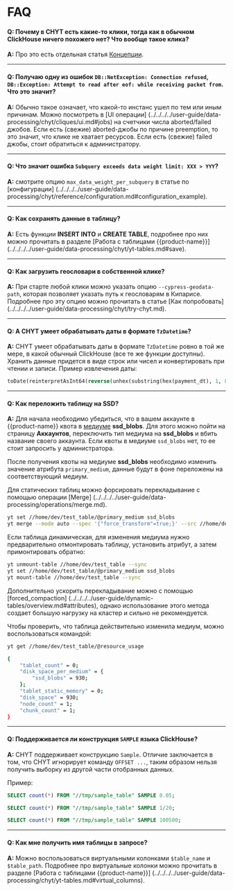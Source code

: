 # FAQ

#### **Q: Почему в CHYT есть какие-то клики, тогда как в обычном ClickHouse ничего похожего нет? Что вообще такое клика?**

**A:** Про это есть отдельная статья [Концепции](../../../../user-guide/data-processing/chyt/general.md).

------

#### **Q: Получаю одну из ошибок `DB::NetException: Connection refused`, `DB::Exception: Attempt to read after eof: while receiving packet from`. Что это значит?**

**A:** Обычно такое означает, что какой-то инстанс ушел по тем или иным причинам. Можно посмотреть в [UI операции] (../../../../user-guide/data-processing/chyt/cliques/ui.md#jobs) на счетчики числа aborted/failed джобов. Если есть (свежие) aborted-джобы по причине preemption, то это значит, что клике не хватает ресурсов. Если есть (свежие) failed джобы, стоит обратиться к администратору.

------

#### **Q: Что значит ошибка `Subquery exceeds data weight limit: XXX > YYY`?**

**A:** смотрите опцию `max_data_weight_per_subquery` в статье по [конфигурации] (../../../../user-guide/data-processing/chyt/reference/configuration.md#configuration_example).

------

#### **Q: Как сохранять данные в таблицу?**

**A:** Есть функции **INSERT INTO** и **CREATE TABLE**, подробнее про них можно прочитать в разделе [Работа с таблицами {{product-name}}] (../../../../user-guide/data-processing/chyt/yt-tables.md#save).

------

#### **Q: Как загрузить геословари в собственной клике?**

**A:** При старте любой клики можно указать опцию `--cypress-geodata-path`, которая позволяет указать путь к геословарям в Кипарисе. Подробнее про эту опцию можно прочитать в статье [Как попробовать] (../../../../user-guide/data-processing/chyt/try-chyt.md).

------

#### **Q: А CHYT умеет обрабатывать даты в формате `TzDatetime`?**

**A:**  CHYT умеет обрабатывать даты в формате `TzDatetime` ровно в той же мере, в какой обычный ClickHouse (все те же функции доступны). Хранить данные придется в виде строк или чисел и конвертировать при чтении и записи. Пример извлечения даты:

```sql
toDate(reinterpretAsInt64(reverse(unhex(substring(hex(payment_dt), 1, 8)))))
```
------

#### **Q: Как переложить таблицу на SSD?**

**A:** Для начала необходимо убедиться, что в вашем аккаунте в {{product-name}} квота в [медиуме](../../../../user-guide/storage/media.md) **ssd_blobs**. Для этого можно пойти на страницу **Аккаунтов**, переключить тип медиума на **ssd_blobs** и вбить название своего аккаунта. Если квоты в медиуме `ssd_blobs` нет, то ее стоит запросить у администратора.

После получения квоты на медиуме **ssd_blobs** необходимо изменить  значение атрибута `primary_medium`, данные будут в фоне переложены на соответствующий медиум.

Для статических таблиц можно форсировать перекладывание с помощью операции [Merge] (../../../../user-guide/data-processing/operations/merge.md).

```bash
yt set //home/dev/test_table/@primary_medium ssd_blobs
yt merge --mode auto --spec '{"force_transform"=true;}' --src //home/dev/test_table --dst //home/dev/test_table
```

Если таблица динамическая, для изменения медиума нужно предварительно отмонтировать таблицу,
установить атрибут, а затем примонтировать обратно:

```bash
yt unmount-table //home/dev/test_table --sync
yt set //home/dev/test_table/@primary_medium ssd_blobs
yt mount-table //home/dev/test_table --sync
```

Дополнительно ускорить перекладывание можно с помощью [forced_compaction] (../../../../user-guide/dynamic-tables/overview.md#attributes), однако использование этого метода создает большую нагрузку на кластер и сильно не рекомендуется.


Чтобы проверить, что таблица действительно изменила медиум, можно воспользоваться командой:

```bash
yt get //home/dev/test_table/@resource_usage

{
    "tablet_count" = 0;
    "disk_space_per_medium" = {
        "ssd_blobs" = 930;
    };
    "tablet_static_memory" = 0;
    "disk_space" = 930;
    "node_count" = 1;
    "chunk_count" = 1;
}
```

------

#### **Q: Поддерживается ли конструкция `SAMPLE` языка СlickHouse?**

**A:** CHYT поддерживает конструкцию `Sample`. Отличие заключается в том, что CHYT игнорирует команду `OFFSET ...`, таким образом нельзя получить выборку из другой части отобранных данных.

  Пример:

  ```SQL
  SELECT count(*) FROM "//tmp/sample_table" SAMPLE 0.05;

  SELECT count(*) FROM "//tmp/sample_table" SAMPLE 1/20;

  SELECT count(*) FROM "//tmp/sample_table" SAMPLE 100500;
  ```

------

#### **Q: Как мне получить имя таблицы в запросе?**

**A:** Можно воспользоваться виртуальными колонками `$table_name` и `$table_path`. Подробнее про виртуальные колонки можно прочитать в разделе [Работа с таблицами {{product-name}}] (../../../../user-guide/data-processing/chyt/yt-tables.md#virtual_columns).




